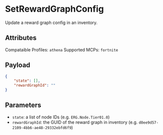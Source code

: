 # SetRewardGraphConfig
Update a reward graph config in an inventory.

## Attributes
Compataible Profiles: `athena`
Supported MCPs: `fortnite`

## Payload
```json
{
    "state": [],
    "rewardGraphId": ""
}
```

## Parameters
- `state`: a list of node IDs (e.g. `ERG.Node.Tier01.0`)
- `rewardGraphId`: the GUID of the reward graph in inventory (e.g. `d0ee9d57-2109-4bb6-ae48-29332ebfd6f9`)
